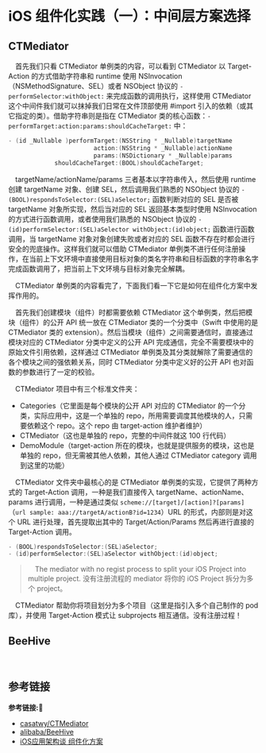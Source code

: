 # iOS 组件化实践（一）：中间层方案选择

## CTMediator

&emsp;首先我们只看 CTMediator 单例类的内容，可以看到 CTMediator 以 Target-Action 的方式借助字符串和 runtime 使用 NSInvocation（NSMethodSignature、SEL）或者 NSObject 协议的 `- performSelector:withObject:` 来完成函数的调用执行，这样使用 CTMediator 这个中间件我们就可以抹掉我们日常在文件顶部使用 #import 引入的依赖（或其它指定的类）。借助字符串则是指在 CTMediator 类的核心函数：`- performTarget:action:params:shouldCacheTarget:` 中：
 
```c++
- (id _Nullable )performTarget:(NSString * _Nullable)targetName
                        action:(NSString * _Nullable)actionName
                        params:(NSDictionary * _Nullable)params
             shouldCacheTarget:(BOOL)shouldCacheTarget;
```

&emsp;targetName/actionName/params 三者基本以字符串传入，然后使用 runtime 创建 targetName 对象、创建 SEL，然后调用我们熟悉的 NSObject 协议的 `- (BOOL)respondsToSelector:(SEL)aSelector;` 函数判断对应的 SEL 是否被 targetName 对象所实现，然后当对应的 SEL 返回基本类型时使用 NSInvocation 的方式进行函数调用，或者使用我们熟悉的 NSObject 协议的 `- (id)performSelector:(SEL)aSelector withObject:(id)object;` 函数进行函数调用，当 targetName 对象对象创建失败或者对应的 SEL 函数不存在时都会进行安全的兜底操作。这样我们就可以借助 CTMediator 单例类不进行任何注册操作，在当前上下文环境中直接使用目标对象的类名字符串和目标函数的字符串名字完成函数调用了，把当前上下文环境与目标对象完全解耦。

&emsp;CTMediator 单例类的内容看完了，下面我们看一下它是如何在组件化方案中发挥作用的。

&emsp;首先我们创建模块（组件）时都需要依赖 CTMediator 这个单例类，然后把模块（组件）的公开 API 统一放在 CTMediator 类的一个分类中（Swift 中使用的是 CTMediator 类的 extension）。然后当模块（组件）之间需要通信时，直接通过模块对应的 CTMediator 分类中定义的公开 API 完成通信，完全不需要模块中的原始文件引用依赖，这样通过 CTMediator 单例类及其分类就解除了需要通信的各个模块之间的强依赖关系，同时 CTMediator 分类中定义好的公开 API 也对函数的参数进行了一定的校验。

&emsp;CTMediator 项目中有三个标准文件夹：

+ Categories（它里面是每个模块的公开 API 对应的 CTMediator 的一个分类，实际应用中，这是一个单独的 repo，所用需要调度其他模块的人，只需要依赖这个 repo。这个 repo 由 target-action 维护者维护）
+ CTMediator（这也是单独的 repo，完整的中间件就这 100 行代码）
+ DemoModule（target-action 所在的模块，也就是提供服务的模块，这也是单独的 repo，但无需被其他人依赖，其他人通过 CTMediator category 调用到这里的功能）

&emsp;CTMediator 文件夹中最核心的是 CTMediator 单例类的实现，它提供了两种方式的 Target-Action 调用，一种是我们直接传入 targetName、actionName、params 进行调用，一种是通过类似 `scheme://[target]/[action]?[params]`（`url sample: aaa://targetA/actionB?id=1234`）URL 的形式，内部则是对这个 URL 进行处理，首先提取出其中的 Target/Action/Params 然后再进行直接的 Target-Action 调用。

```c++
- (BOOL)respondsToSelector:(SEL)aSelector;
- (id)performSelector:(SEL)aSelector withObject:(id)object;
```

> &emsp;The mediator with no regist process to split your iOS Project into multiple project.
  没有注册流程的 mediator 将你的 iOS Project 拆分为多个 project。

&emsp;CTMediator 帮助你将项目划分为多个项目（这里是指引入多个自己制作的 pod 库），并使用 Target-Action 模式让 subprojects 相互通信。没有注册过程！


## BeeHive

&emsp;





















## 参考链接
**参考链接:🔗**
+ [casatwy/CTMediator](https://github.com/casatwy/CTMediator)
+ [alibaba/BeeHive](https://github.com/alibaba/BeeHive)
+ [iOS应用架构谈 组件化方案](https://casatwy.com/iOS-Modulization.html)

